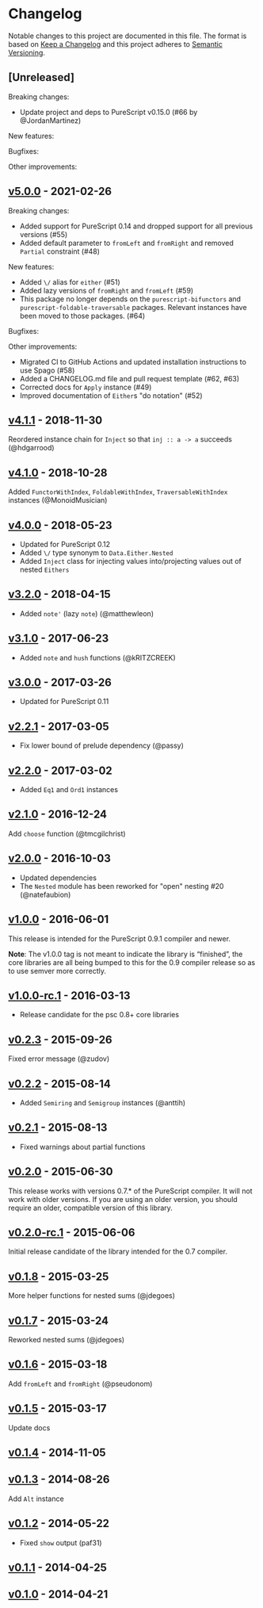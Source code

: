 # Changelog

Notable changes to this project are documented in this file. The format is based on [Keep a Changelog](https://keepachangelog.com/en/1.0.0/) and this project adheres to [Semantic Versioning](https://semver.org/spec/v2.0.0.html).

## [Unreleased]

Breaking changes:
- Update project and deps to PureScript v0.15.0 (#66 by @JordanMartinez)

New features:

Bugfixes:

Other improvements:

## [v5.0.0](https://github.com/purescript/purescript-either/releases/tag/v5.0.0) - 2021-02-26

Breaking changes:
- Added support for PureScript 0.14 and dropped support for all previous versions (#55)
- Added default parameter to `fromLeft` and `fromRight` and removed `Partial` constraint (#48)

New features:
- Added `\/` alias for `either` (#51)
- Added lazy versions of `fromRight` and `fromLeft` (#59)
- This package no longer depends on the `purescript-bifunctors` and `purescript-foldable-traversable` packages. Relevant instances have been moved to those packages. (#64)

Bugfixes:

Other improvements:
- Migrated CI to GitHub Actions and updated installation instructions to use Spago (#58)
- Added a CHANGELOG.md file and pull request template (#62, #63)
- Corrected docs for `Apply` instance (#49)
- Improved documentation of `Either`s "do notation" (#52)

## [v4.1.1](https://github.com/purescript/purescript-either/releases/tag/v4.1.1) - 2018-11-30

Reordered instance chain for `Inject` so that `inj :: a -> a` succeeds (@hdgarrood)

## [v4.1.0](https://github.com/purescript/purescript-either/releases/tag/v4.1.0) - 2018-10-28

Added `FunctorWithIndex`, `FoldableWithIndex`, `TraversableWithIndex` instances (@MonoidMusician)

## [v4.0.0](https://github.com/purescript/purescript-either/releases/tag/v4.0.0) - 2018-05-23

- Updated for PureScript 0.12
- Added `\/` type synonym to `Data.Either.Nested`
- Added `Inject` class for injecting values into/projecting values out of nested `Eithers`

## [v3.2.0](https://github.com/purescript/purescript-either/releases/tag/v3.2.0) - 2018-04-15

- Added `note'` (lazy `note`) (@matthewleon)

## [v3.1.0](https://github.com/purescript/purescript-either/releases/tag/v3.1.0) - 2017-06-23

- Added `note` and `hush` functions (@kRITZCREEK)

## [v3.0.0](https://github.com/purescript/purescript-either/releases/tag/v3.0.0) - 2017-03-26

- Updated for PureScript 0.11

## [v2.2.1](https://github.com/purescript/purescript-either/releases/tag/v2.2.1) - 2017-03-05

- Fix lower bound of prelude dependency (@passy)

## [v2.2.0](https://github.com/purescript/purescript-either/releases/tag/v2.2.0) - 2017-03-02

- Added `Eq1` and `Ord1` instances

## [v2.1.0](https://github.com/purescript/purescript-either/releases/tag/v2.1.0) - 2016-12-24

Add `choose` function (@tmcgilchrist)

## [v2.0.0](https://github.com/purescript/purescript-either/releases/tag/v2.0.0) - 2016-10-03

- Updated dependencies
- The `Nested` module has been reworked for "open" nesting #20 (@natefaubion)

## [v1.0.0](https://github.com/purescript/purescript-either/releases/tag/v1.0.0) - 2016-06-01

This release is intended for the PureScript 0.9.1 compiler and newer.

**Note**: The v1.0.0 tag is not meant to indicate the library is “finished”, the core libraries are all being bumped to this for the 0.9 compiler release so as to use semver more correctly.

## [v1.0.0-rc.1](https://github.com/purescript/purescript-either/releases/tag/v1.0.0-rc.1) - 2016-03-13

- Release candidate for the psc 0.8+ core libraries

## [v0.2.3](https://github.com/purescript/purescript-either/releases/tag/v0.2.3) - 2015-09-26

Fixed error message (@zudov)

## [v0.2.2](https://github.com/purescript/purescript-either/releases/tag/v0.2.2) - 2015-08-14

- Added `Semiring` and `Semigroup` instances (@anttih)

## [v0.2.1](https://github.com/purescript/purescript-either/releases/tag/v0.2.1) - 2015-08-13

- Fixed warnings about partial functions

## [v0.2.0](https://github.com/purescript/purescript-either/releases/tag/v0.2.0) - 2015-06-30

This release works with versions 0.7.\* of the PureScript compiler. It will not work with older versions. If you are using an older version, you should require an older, compatible version of this library.

## [v0.2.0-rc.1](https://github.com/purescript/purescript-either/releases/tag/v0.2.0-rc.1) - 2015-06-06

Initial release candidate of the library intended for the 0.7 compiler.

## [v0.1.8](https://github.com/purescript/purescript-either/releases/tag/v0.1.8) - 2015-03-25

More helper functions for nested sums (@jdegoes)

## [v0.1.7](https://github.com/purescript/purescript-either/releases/tag/v0.1.7) - 2015-03-24

Reworked nested sums (@jdegoes)

## [v0.1.6](https://github.com/purescript/purescript-either/releases/tag/v0.1.6) - 2015-03-18

Add `fromLeft` and `fromRight` (@pseudonom)

## [v0.1.5](https://github.com/purescript/purescript-either/releases/tag/v0.1.5) - 2015-03-17

Update docs

## [v0.1.4](https://github.com/purescript/purescript-either/releases/tag/v0.1.4) - 2014-11-05



## [v0.1.3](https://github.com/purescript/purescript-either/releases/tag/v0.1.3) - 2014-08-26

Add `Alt` instance

## [v0.1.2](https://github.com/purescript/purescript-either/releases/tag/v0.1.2) - 2014-05-22

- Fixed `show` output (paf31)

## [v0.1.1](https://github.com/purescript/purescript-either/releases/tag/v0.1.1) - 2014-04-25



## [v0.1.0](https://github.com/purescript/purescript-either/releases/tag/v0.1.0) - 2014-04-21



